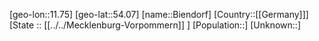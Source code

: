 ﻿---
location: [54.07,11.75]
mapzoom: [7,12] 
mapmarker: city 
type: City
tags:
- geo/City


SpocWebEntityId: 29182
isDeleted: false
confidential: public

---
[geo-lon::11.75]
[geo-lat::54.07]
[name::Biendorf]
[Country::[[Germany]]]
[State :: [[../../Mecklenburg-Vorpommern]] ]
[Population::]
[Unknown::]

